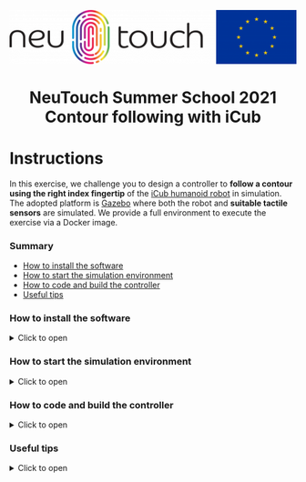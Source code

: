 <p align="center">
  <img src="https://github.com/event-driven-robotics/neutouch_summer_school_contour/blob/master/assets/neutouch_eu_logo.png">
</p>

<p align="center">
    <h1 align="center">
        NeuTouch Summer School 2021<br>
        Contour following with iCub
    </h1>
</p>

# Instructions

In this exercise, we challenge you to design a controller to **follow a contour using the right index fingertip** of the [iCub humanoid robot](https://icub.iit.it) in simulation. The adopted platform is [Gazebo](http://gazebosim.org/) where both the robot and **suitable tactile sensors** are simulated. We provide a full environment to execute the exercise via a Docker image.

### Summary
- [How to install the software](#how-to-install-the-software)
- [How to start the simulation environment](#how-to-start-the-simulation-environment)
- [How to code and build the controller](#how-to-code-and-build-the-controller)
- [Useful tips](#useful-tips)


### How to install the software
<details>
<summary>Click to open</summary>

1. Clone this repository:
    ```console
    git clone https://github.com/event-driven-robotics/neutouch_summer_school_contour.git
    ```
1. Pull the docker image:
    ```console
    docker pull 2103simon/contour_following:latest
    ```
1. Create a docker container (using an NVIDIA GPU):
    ```console
    cd neutouch_summer_school_contour
    xhost +
    docker run -it --name contour_following \
               -e DISPLAY=$DISPLAY \
               -v /dev/dri:/dev/dri \
               -v $PWD:/neutouch_summer_school_contour \
               -v /tmp/.X11-unix:/tmp/.X11-unix \
               --runtime=nvidia \
               -e NVIDIA_DRIVER_CAPABILITIES=graphics \
               2103simon/contour_following:latest
    ```
    > Note: it is important to `cd` inside the cloned repository `neutouch_summer_school_contour`in order to create the container succesfully using the command above (otherwise `$PWD` will not contain the correct path.)

For general purpose graphic cards it should suffice using instead:
```console
    cd neutouch_summer_school_contour
    xhost +
    docker run -it --name contour_following \
               -e DISPLAY=$DISPLAY \
               -v /dev/dri:/dev/dri \
               -v $PWD:/neutouch_summer_school_contour \
               -v /tmp/.X11-unix:/tmp/.X11-unix \
               2103simon/contour_following:latest
```


Should you need to attach to the container you have created at any time, you can always use (**this comes in handy if you need to open more the one terminal inside the container**):
```console
docker exec -it contour_following bash
```

If for any reason the container is not running (you will receive an error in such case), it can be started again using:
```console
docker start contour_following
```
</details>

### How to start the simulation environment
<details>
<summary>Click to open</summary>

1. Open one terminal **inside the container** and run the YARP server using `yarpserver --write`
1. Open a second terminal **inside the container** and run the YARP manager using `yarpmanager`:
   1. Select the application `iCub_Contour_following`
   1. Press on the green button `Run all`
   <p align="center"><img src="assets/yarpmanager.png" alt="" height=200px/></p>
   1. After some seconds, you should see the following environment:
   <p align="center"><img src="assets/env.png" alt="" height=300px/></p>

Should you need to stop the environment, you can use the red button `Stop all`. If `gazebo` does not close after a while, you can kill it using `killall -9 gzserver gzclient` (even outside the docker container).

#### How to Change the contour

We provide several contours you can use in the exercise. They can be listed [here](https://github.com/2103simon/icub_haptic_exploration_environment/tree/master/environment/models/contour_following). To change the contour please proceed as follows:

1. Visualize the contour to see its shape by opening in your browser the .STL mesh file. E.g. for the shape `circle_2_5d` try to visualize [circle_2_5d.stl](https://github.com/2103simon/icub_haptic_exploration_environment/blob/master/environment/models/contour_following/cf_circle_2_5d/circle_2_5d.stl)

1. Stop the simulation if running

1. Run the following from within the container:
```console
   cd /usr/local/src/icub_haptic_exploration_environment/build
   gedit ../environment/worlds/he_scenario.sdf
```
1. Change line `40` to `model://cf_<name>` where `<name>` is e.g. `circle_2_5d`

1. Change line `51` to `to_be_followed::<name>::<name>_root_link`

1. Save and close `gedit`

1. Run `make install`

After that, you can restart the simulation environment and play with the new shape.
</details>

### How to code and build the controller

<details><summary>Click to open</summary>

We provide a starting point for you in the C++ file [contour_following.cpp](contour_following.cpp). The code will initialize the [iCub Cartesian controller](https://robotology.github.io/robotology-documentation/doc/html/icub_cartesian_interface.html) that you can use to send 6D pose *(or velocity)* references (both Cartesian position and orientation) to the right index fingertip.

**You can edit the source file locally from your OS using your favourite editor as the repository has been cloned outside the docker container.** In order to build the code, instead, you should act within the container as follows.

Open a terminal **inside the container** and run:

```console
cd /neutouch_summer_school_contour
mkdir build
cd build
cmake ../
make
```

The resulting executable `contour_following` can be run using `./contour_following`.
> Please first run the simulation environment, otherwise the executable will not be able to connect to the robot.

</details>

### Useful tips

<details><summary>Click to open</summary>

### Code structure

<details>
<summary>Click to open</summary>

The code is implemented as a standalone class `ContourFollowingModule`:

-  The module gets configured within the method `ContourFollowingModule::configure()`.

-  A periodic method is called automatically every `ContourFollowingModule::getPeriod()` seconds, namely `ContourFollowingModule::updateModule()`. This is the place where you can add your code.

> Bear in mind that the method is called periodically and goes out of scope at the end of each run. Should you need to store any data outside of the scope of a single method update, you will need to store it in a **class member variable**.

</details>

### Sensors input

<details>
<summary>Click to open</summary>

Sensors simulate the behavior of the iCub humanoid robot tactile sensors that are present on the fingertips. Each fingertip is equipped with 12 taxels that provide a measure of the pressure exerted on them.

- Each taxel is associated with an ID as follows:

<p align="center"><img src="assets/taxels_ids.png" alt="" height=200px/></p>

- You can visualize the pressure of the taxel with id `<ID>` as follows. From **within the docker** run:
  ```console
   yarpscope --remote /taxels_output:o --index <ID> --no-persistent
  ```
  <p align="center"><img src="assets/scope.gif" alt="" height=200px/></p>


- You can access to the pressure of each taxel as follows:

  ```
  ...
  // This is an excerpt of the contour_following.cpp file
  ...
  bool updateModule()
  {
      iCub::skinDynLib::skinContactList *input = skinEventsPort.read(false);

      // input is a std::vector of iCub::skinDynLib::skinContact

      if (input != nullptr)
      {
        for (const iCub::skinDynLib::skinContact& skin_contact : *input)
        {
          // Each contact might contain several taxels activations
          // However, in the current implementation a contact always contains a single taxel

          // To get the the ID of the taxel use
          // const int taxel_id = skin_contact.getTaxelList()[0];

          // To get the pressure associated to it use
          // const double pressure = skin_contact.getPressure();
        }
      }
  }
  ```

</details>

### Robot control

<details>
<summary>Click to open</summary>

In order to move the fingertip of the right index finger of the robot, you will be using the iCub Cartesian Interface ([high level description](https://robotology.github.io/robotology-documentation/doc/html/icub_cartesian_interface.html) [API](https://www.yarp.it/latest/classyarp_1_1dev_1_1ICartesianControl.html)).

The controller is accessible within the `ContourFollowingModule::updateModule()` using the class member variable `cartControl` of type `ICartesianControl*`.
- the responsiveness of the controller (i.e. how fast it will react to the references you sent) is decided using the method `setTrajTime()`. The smaller the trajectory time, the faster the response. The default trajectory time for the exercise is decided within `ContourFollowingModule::configure()`

```
bool configure(ResourceFinder &rf)
{
  ...
  cartControl->setTrajTime(1.0);
  ...
}
```
- the reference frame that is commanded by the controller is usually the iCub hand palm (check the figure [here](https://icub-tech-iit.github.io/documentation/icub_kinematics/icub-forward-kinematics/img/RightHandCADRefFrame.jpg)). For your convenience, we moved the reference frame to the right index fingertip, so that you can command its pose directly. **Bear in mind that the frame orientation has not been changed instead.**

Useful methods we suggest to check out on the [API](https://www.yarp.it/latest/classyarp_1_1dev_1_1ICartesianControl.html) are :
- `goToPoseSync` which moves the end-effector to a given 6D pose (and does not return until the motion is completed)
- `goToPose` same as above, but does not wait (useful for streaming commands to the controller)
- `setTaskVelocities` allows the user sending a 6D velocity reference (that gets integrated and commanded internally via `goToPose`)

</details>

</details>
